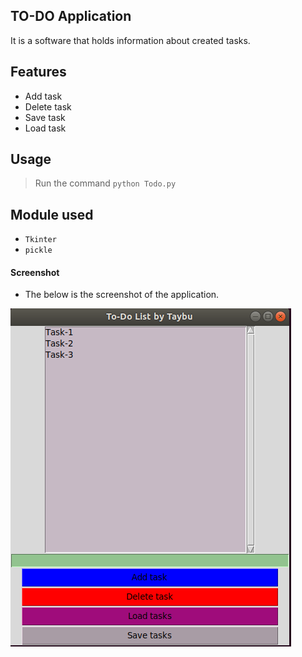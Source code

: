 ## TO-DO Application
It is a software that holds information about created tasks.


## Features
- Add task
- Delete task
- Save task
- Load task

## Usage

> Run the command `python Todo.py` 

## Module used
- `Tkinter`
- `pickle`

#### Screenshot
- The below is the screenshot of the application.

![todo](https://github.com/tayyabjsr13/Todo-App/blob/a67d452d2d80a4fbd3fee1c3274d61bc818700c4/img/todo-list-app.png)
